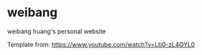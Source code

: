 # weibang
weibang huang's personal website

Template from: 
https://www.youtube.com/watch?v=Lb0-zL4OYL0

